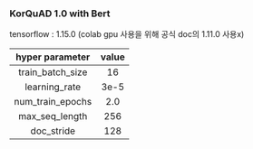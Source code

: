 ### KorQuAD 1.0 with Bert

tensorflow : 1.15.0 (colab gpu 사용을 위해 공식 doc의 1.11.0 사용x) </br>

| hyper parameter | value |
|:--------:|:--------:|
| train_batch_size | 16 |
| learning_rate | 3e-5 |
| num_train_epochs | 2.0 |
| max_seq_length | 256 |
| doc_stride | 128 |
